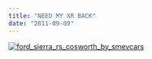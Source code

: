 ```yaml
---
title: "NEED MY XR BACK"
date: "2011-09-09"
---
```


[![](http://nickfoden.files.wordpress.com/2011/09/ford_sierra_rs_cosworth_by_smevcars.jpg "ford_sierra_rs_cosworth_by_smevcars")](http://nickfoden.files.wordpress.com/2011/09/ford_sierra_rs_cosworth_by_smevcars.jpg)
